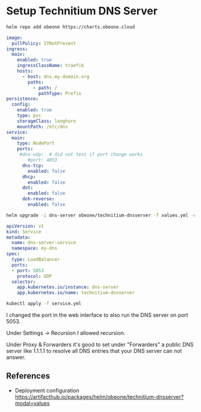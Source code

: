 # Setup Technitium DNS Server

```bash
helm repo add obeone https://charts.obeone.cloud
```


```yaml
image:
  pullPolicy: IfNotPresent
ingress:
  main:
    enabled: true
    ingressClassName: traefik
    hosts:
      - host: dns.my-domain.org
        paths:
          - path: /
            pathType: Prefix
persistence:
  config:
    enabled: true
    type: pvc
    storageClass: longhorn
    mountPath: /etc/dns
service:
  main:
    type: NodePort
    ports:
     #dns-udp:  # did not test if port change works
        #port: 4053
      dns-tcp:
        enabled: false
      dhcp:
        enabled: false
      dot:
        enabled: false
      doh-reverse:
        enabled: false
```

```bash
helm upgrade -i dns-server obeone/technitium-dnsserver -f values.yml -n my-dns --create-namespace
```

```yaml
apiVersion: v1
kind: Service
metadata:
  name: dns-server-service
  namespace: my-dns
spec:
  type: LoadBalancer
  ports:
  - port: 5053
    protocol: UDP
  selector:
    app.kubernetes.io/instance: dns-server
    app.kubernetes.io/name: technitium-dnsserver
```

```bash
kubectl apply -f service.yml
```

I changed the port in the web interface to also run the DNS server on port 5053.

Under Settings -> Recursion I allowed recursion.

Under Proxy & Forwarders it's good to set under "Forwarders" a public DNS server like 1.1.1.1 to resolve all DNS entries that your DNS server can not answer.

## References
* Deployment configuration https://artifacthub.io/packages/helm/obeone/technitium-dnsserver?modal=values



